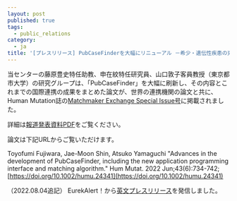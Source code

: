 ```yaml
---
layout: post
published: true
tags:
  - public_relations
category:
  - ja
title: '[プレスリリース] PubCaseFinderを大幅にリニューアル －希少・遺伝性疾患の克服を目指し国際協力も推進－'
---
```

当センターの藤原豊史特任助教、申在紋特任研究員、山口敦子客員教授（東京都市大学）の研究グループは、「PubCaseFinder」を大幅に刷新し、その内容とこれまでの国際連携の成果をまとめた論文が、世界の連携機関の論文と共に、Human Mutation誌の[Matchmaker Exchange Special Issue号](https://onlinelibrary.wiley.com/toc/10981004/2022/43/6)に掲載されました。

詳細は[報道発表資料PDF](https://dbcls.rois.ac.jp/PDF/20220526_PubCaseFinder.pdf)をご覧ください。

論文は下記URLからご覧いただけます。

Toyofumi Fujiwara, Jae-Moon Shin, Atsuko Yamaguchi "Advances in the development of PubCaseFinder, including the new application programming interface and matching algorithm." Hum Mutat. 2022 Jun;43(6):734-742; [https://doi.org/10.1002/humu.24341](https://doi.org/10.1002/humu.24341)

（2022.08.04追記）
EurekAlert！から[英文プレスリリース](https://www.eurekalert.org/news-releases/960684)を発信しました。
